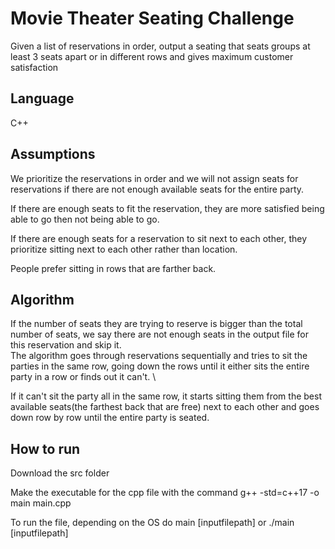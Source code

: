 # Movie Theater Seating Challenge
Given a list of reservations in order, output a seating that seats groups at least 3 seats apart or in different rows and gives maximum customer satisfaction
## Language
C++
## Assumptions
We prioritize the reservations in order and we will not assign seats for reservations if there are not enough available seats for the entire party. 

If there are enough seats to fit the reservation, they are more satisfied being able to go then not being able to go. 

If there are enough seats for a reservation to sit next to each other, they prioritize sitting next to each other rather than location.

People prefer sitting in rows that are farther back.

## Algorithm
If the number of seats they are trying to reserve is bigger than the total number of seats, we say there are not enough seats in the output file for this reservation and skip it. \
The algorithm goes through reservations sequentially and tries to sit the parties in the same row, going down the rows until it either sits the entire party in a row or finds out it can't. \

If it can't sit the party all in the same row, it starts sitting them from the best available seats(the farthest back that are free) next to each other and goes down row by row until the entire party is seated. 

## How to run
Download the src folder 

Make the executable for the cpp file with the command g++ -std=c++17 -o main main.cpp

To run the file, depending on the OS do main [inputfilepath] or ./main [inputfilepath]
